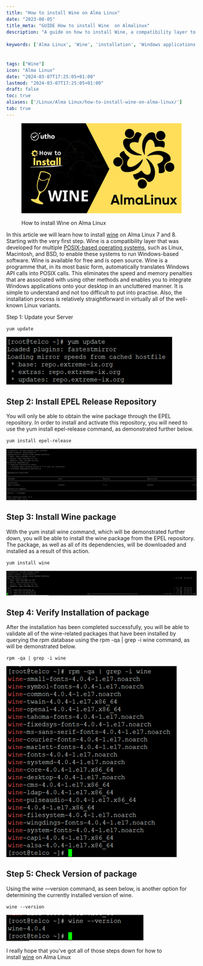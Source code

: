 ```yaml
---
title: "How to install Wine on Alma Linux"
date: "2023-08-05"
title_meta: "GUIDE How to install Wine  on Almalinux"
description: "A guide on how to install Wine, a compatibility layer to run Windows applications on Linux, on Alma Linux."

keywords: ['Alma Linux', 'Wine', 'installation', 'Windows applications', 'compatibility layer', 'Linux']


tags: ["Wine"]
icon: "Alma Linux"
date: "2024-03-07T17:25:05+01:00"
lastmod: "2024-03-07T17:25:05+01:00" 
draft: false
toc: true
aliases: ['/Linux/Alma Linux/how-to-install-wine-on-alma-linux/']
tab: true
---
```


<figure>

![How to install Wine on Alma Linux](images/How-to-install-Wine-on-Alma-Linux.jpg)

<figcaption>

How to install Wine on Alma Linux

</figcaption>

</figure>

In this article we will learn how to install [wine](https://utho.com/docs/tutorial/add-user-and-give-limited-permission-to-the-host-in-zabbix/) on Alma Linux 7 and 8. Starting with the very first step. Wine is a compatibility layer that was developed for multiple [POSIX-based operating systems](https://en.wikipedia.org/wiki/POSIX), such as Linux, Macintosh, and BSD, to enable these systems to run Windows-based software. Wine is available for free and is open source. Wine is a programme that, in its most basic form, automatically translates Windows API calls into POSIX calls. This eliminates the speed and memory penalties that are associated with using other methods and enables you to integrate Windows applications onto your desktop in an uncluttered manner. It is simple to understand and not too difficult to put into practise. Also, the installation process is relatively straightforward in virtually all of the well-known Linux variants.

Step 1: Update your Server

```
yum update
```
![package updating](images/image-871.png)

## Step 2: Install EPEL Release Repository

You will only be able to obtain the wine package through the EPEL repository. In order to install and activate this repository, you will need to use the yum install epel-release command, as demonstrated further below.

```
yum install epel-release
```
![install repo of package](images/image-872-1024x276.png)

## Step 3: Install Wine package

With the yum install wine command, which will be demonstrated further down, you will be able to install the wine package from the EPEL repository. The package, as well as all of its dependencies, will be downloaded and installed as a result of this action.

```
yum install wine
```
![installing wine package](images/image-873-1024x133.png)

## Step 4: Verify Installation of package

After the installation has been completed successfully, you will be able to validate all of the wine-related packages that have been installed by querying the rpm database using the rpm -qa | grep -i wine command, as will be demonstrated below.

```
rpm -qa | grep -i wine
```
![fine wine pakage](images/image-874.png)

## Step 5: Check Version of package

Using the wine —version command, as seen below, is another option for determining the currently installed version of wine.

```
wine --version
```
![wine package version](images/image-875.png)

I really hope that you've got all of those steps down for how to install [wine](https://utho.com/docs/tutorial/add-user-and-give-limited-permission-to-the-host-in-zabbix/) on Alma Linux
